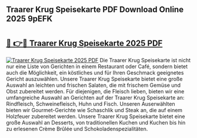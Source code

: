 ## Traarer Krug Speisekarte PDF Download Online 2025 9pEFK

# <h2><a href="http://gc9zo5.nevu.top/?p=Traarer+Krug+Speisekarte">🔗 👉🔴 Traarer Krug Speisekarte 2025 PDF</a></h2>

[![Traarer Krug Speisekarte 2025 PDF](https://i.imgur.com/dBaPXMq.png)](http://gc9zo5.nevu.top/?p=Traarer+Krug+Speisekarte)
Die Traarer Krug Speisekarte ist nicht nur eine Liste von Gerichten in einem Restaurant oder Café, sondern bietet auch die Möglichkeit, ein köstliches und für Ihren Geschmack geeignetes Gericht auszuwählen. Unsere Traarer Krug Speisekarte bietet eine große Auswahl an leichten und frischen Salaten, die mit frischem Gemüse und Obst zubereitet werden. Für diejenigen, die Fleisch lieben, bieten wir eine umfangreiche Auswahl an Gerichten auf der Traarer Krug Speisekarte an: Rindfleisch, Schweinefleisch, Huhn und Fisch. Unseren Auserwählten bieten wir Gourmet-Gerichte wie Schaschlik und Steak an, die auf einem Holzfeuer zubereitet werden. Unsere Traarer Krug Speisekarte bietet eine große Auswahl an Desserts, von traditionellen Kuchen und Kuchen bis hin zu erlesenen Crème Brûlée und Schokoladenspezialitäten.
